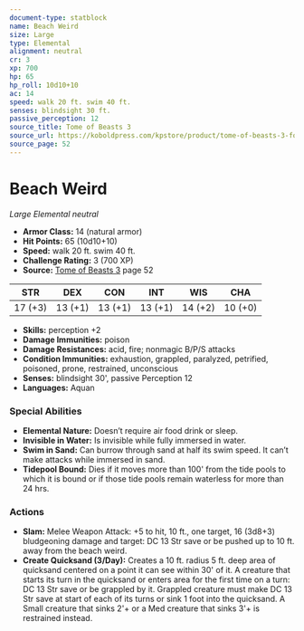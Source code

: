 ```yaml
---
document-type: statblock
name: Beach Weird
size: Large
type: Elemental
alignment: neutral
cr: 3
xp: 700
hp: 65
hp_roll: 10d10+10
ac: 14
speed: walk 20 ft. swim 40 ft.
senses: blindsight 30 ft. 
passive_perception: 12
source_title: Tome of Beasts 3
source_url: https://koboldpress.com/kpstore/product/tome-of-beasts-3-for-5th-edition/
source_page: 52
---
```


# Beach Weird

*Large* *Elemental* *neutral*

- **Armor Class:** 14 (natural armor)
- **Hit Points:** 65 (10d10+10)
- **Speed:** walk 20 ft. swim 40 ft.
- **Challenge Rating:** 3 (700 XP)
- **Source:** [Tome of Beasts 3](https://koboldpress.com/kpstore/product/tome-of-beasts-3-for-5th-edition/) page 52

| STR | DEX | CON | INT | WIS | CHA |
| --- | --- | --- | --- | --- | --- |
| 17 (+3) | 13 (+1) | 13 (+1) | 13 (+1) | 14 (+2) | 10 (+0) |

- **Skills:** perception +2
- **Damage Immunities:** poison
- **Damage Resistances:** acid, fire; nonmagic B/P/S attacks
- **Condition Immunities:** exhaustion, grappled, paralyzed, petrified, poisoned, prone, restrained, unconscious
- **Senses:** blindsight 30', passive Perception 12
- **Languages:** Aquan

### Special Abilities

- **Elemental Nature:** Doesn’t require air food drink or sleep.
- **Invisible in Water:** Is invisible while fully immersed in water.
- **Swim in Sand:** Can burrow through sand at half its swim speed. It can’t make attacks while immersed in sand.
- **Tidepool Bound:** Dies if it moves more than 100' from the tide pools to which it is bound or if those tide pools remain waterless for more than 24 hrs.

### Actions

- **Slam:** Melee Weapon Attack: +5 to hit, 10 ft., one target, 16 (3d8+3) bludgeoning damage and target: DC 13 Str save or be pushed up to 10 ft. away from the beach weird.
- **Create Quicksand (3/Day):** Creates a 10 ft. radius 5 ft. deep area of quicksand centered on a point it can see within 30' of it. A creature that starts its turn in the quicksand or enters area for the first time on a turn: DC 13 Str save or be grappled by it. Grappled creature must make DC 13 Str save at start of each of its turns or sink 1 foot into the quicksand. A Small creature that sinks 2'+ or a Med creature that sinks 3'+ is restrained instead.
